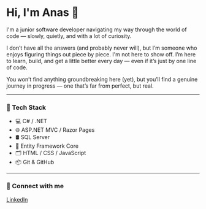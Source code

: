 # Hi, I'm Anas 👋

I'm a junior software developer navigating my way through the world of code — slowly, quietly, and with a lot of curiosity.

I don’t have all the answers (and probably never will), but I’m someone who enjoys figuring things out piece by piece. I'm not here to show off. I’m here to learn, build, and get a little better every day — even if it’s just by one line of code.

You won’t find anything groundbreaking here (yet), but you’ll find a genuine journey in progress — one that’s far from perfect, but real.

---

### 🧰 Tech Stack

- 💻 C# / .NET
- 🌐 ASP.NET MVC / Razor Pages
- 🛢️ SQL Server
- 🔧 Entity Framework Core
- 🗂️ HTML / CSS / JavaScript
- 📦 Git & GitHub

---

### 🔗 Connect with me

[LinkedIn](https://www.linkedin.com/in/anas-mohamed-b90410189/)
